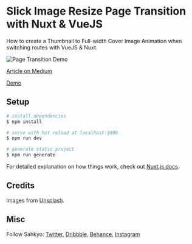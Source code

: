 # Slick Image Resize Page Transition with Nuxt & VueJS

How to create a Thumbnail to Full-width Cover Image Animation when switching routes with VueJS & Nuxt.

![Page Transition Demo](https://sahkyo.s3.eu-west-3.amazonaws.com/Page_Transition_Capture.png)

[Article on Medium](https://medium.com/@sahkyovision)

[Demo](https://nuxt-transition.netlify.app/)


## Setup

```bash
# install dependencies
$ npm install

# serve with hot reload at localhost:3000
$ npm run dev

# generate static project
$ npm run generate
```

For detailed explanation on how things work, check out [Nuxt.js docs](https://nuxtjs.org).

## Credits

Images from [Unsplash](https://unsplash.com).

## Misc

Follow Sahkyo: [Twitter](http://www.twitter.com/sahkyovision), [Dribbble](http://www.dribbble.com/sahkyo), [Behance](https://github.com/sahkyovision), [Instagram](https://www.instagram.com/sahkyovision)
